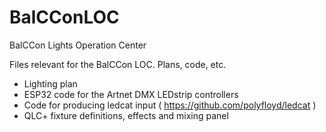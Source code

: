 # BalCConLOC
BalCCon Lights Operation Center

Files relevant for the BalCCon LOC. Plans, code, etc.

- Lighting plan
- ESP32 code for the Artnet DMX LEDstrip controllers
- Code for producing ledcat input ( https://github.com/polyfloyd/ledcat )
- QLC+ fixture definitions, effects and mixing panel
